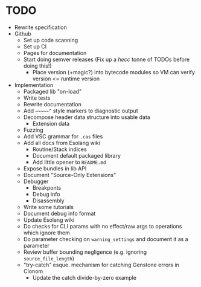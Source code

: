 # TODO

- Rewrite specification
- Github
  - Set up code scanning
  - Set up CI
  - Pages for documentation
  - Start doing semver releases (Fix up a *hecc* tonne of TODOs before doing this!)
    - Place version (+magic?) into bytecode modules so VM can verify version <= runtime version
- Implementation
  - Packaged lib "on-load"
  - Write tests
  - Rewrite documentation
  - Add `~~~~~^` style markers to diagnostic output
  - Decompose header data structure into usable data
    - Extension data
  - Fuzzing
  - Add VSC grammar for `.cas` files
  - Add all docs from Esolang wiki
    - Routine/Stack indices
    - Document default packaged library
    - Add little opener to `README.md`
  - Expose bundles in lib API
  - Document "Source-Only Extensions"
  - Debugger
    - Breakponts
    - Debug info
    - Disassembly
  - Write some tutorials
  - Document debug info format
  - Update Esolang wiki
  - Do checks for CLI params with no effect/raw args to operations which ignore them
  - Do parameter checking on `warning_settings` and document it as a parameter
  - Review buffer bounding negligence (e.g. ignoring `source_file_length`)
  - "try-catch" esque. mechanism for catching Genstone errors in Cíonom
    - Update the catch divide-by-zero example
